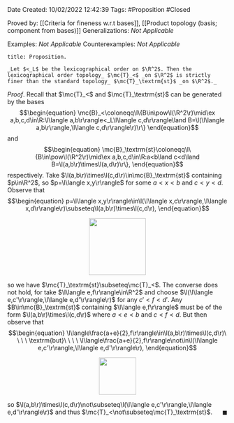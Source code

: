 <br />
<br />

Date Created: 10/02/2022 12:42:39
Tags: #Proposition #Closed 

Proved by: [[Criteria for fineness w.r.t bases]], [[Product topology (basis; component from bases)]]
Generalizations: _Not Applicable_

Examples: _Not Applicable_
Counterexamples: _Not Applicable_

``` ad-Proposition
title: Proposition.

_Let $<_L$ be the lexicographical order on $\R^2$. Then the lexicographical order topology_ $\mc{T}_<$ _on $\R^2$ is strictly finer than the standard topology_ $\mc{T}_\textrm{st}$ _on $\R^2$._

```

_Proof_. Recall that $\mc{T}_<$ and $\mc{T}_\textrm{st}$ can be generated by the bases
$$\begin{equation}
    \mc{B}_<\coloneqq\l\{B\in\pow\l(\R^2\r)\mid\ex a,b,c,d\in\R:\l\langle a,b\r\rangle<_L\l\langle c,d\r\rangle\land B=\l(\l\langle a,b\r\rangle,\l\langle c,d\r\rangle\r)\r\}
\end{equation}$$
and
$$\begin{equation}
    \mc{B}_\textrm{st}\coloneqq\l\{B\in\pow\l(\R^2\r)\mid\ex a,b,c,d\in\R:a<b\land c<d\land B=\l(a,b\r)\times\l(a,d\r)\r\},
\end{equation}$$
respectively. Take $\l(a,b\r)\times\l(c,d\r)\in\mc{B}_\textrm{st}$ containing $p\in\R^2$, so $p=\l\langle x,y\r\rangle$ for some $a<x<b$ and $c<y<d$. Observe that
$$\begin{equation}
    p=\l\langle x,y\r\rangle\in\l(\l\langle x,c\r\rangle,\l\langle x,d\r\rangle\r)\subseteq\l(a,b\r)\times\l(c,d\r),
\end{equation}$$

<center><img src="https://raw.githubusercontent.com/zhaoshenzhai/MathWiki/master/Images/10-02-2022_130354/image.svg", width=130></center>

so we have $\mc{T}_\textrm{st}\subseteq\mc{T}_<$. The converse does not hold, for take $\l\langle e,f\r\rangle\in\R^2$ and choose $\l(\l\langle e,c'\r\rangle,\l\langle e,d'\r\rangle\r)$ for any $c'<f<d'$. Any $B\in\mc{B}_\textrm{st}$ containing $\l\langle e,f\r\rangle$ must be of the form $\l(a,b\r)\times\l(c,d\r)$ where $a<e<b$ and $c<f<d$. But then observe that
$$\begin{equation}
    \l\langle\frac{a+e}{2},f\r\rangle\in\l(a,b\r)\times\l(c,d\r)\ \ \ \ \textrm{but}\ \ \ \ \l\langle\frac{a+e}{2},f\r\rangle\not\in\l(\l\langle e,c'\r\rangle,\l\langle e,d'\r\rangle\r),
\end{equation}$$

<center><img src="https://raw.githubusercontent.com/zhaoshenzhai/MathWiki/master/Images/10-02-2022_131823/image.svg", width=85></center>

so $\l(a,b\r)\times\l(c,d\r)\not\subseteq\l(\l\langle e,c'\r\rangle,\l\langle e,d'\r\rangle\r)$ and thus $\mc{T}_<\not\subseteq\mc{T}_\textrm{st}$.<span style="float:right;">$\blacksquare$</span>
